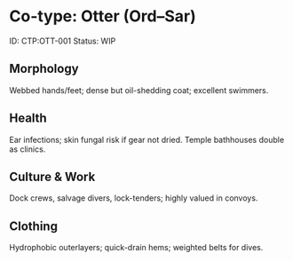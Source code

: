 # Co-type: Otter (Ord–Sar)
ID: CTP:OTT-001
Status: WIP

## Morphology
Webbed hands/feet; dense but oil-shedding coat; excellent swimmers.

## Health
Ear infections; skin fungal risk if gear not dried. Temple bathhouses double as clinics.

## Culture & Work
Dock crews, salvage divers, lock-tenders; highly valued in convoys.

## Clothing
Hydrophobic outerlayers; quick-drain hems; weighted belts for dives.
